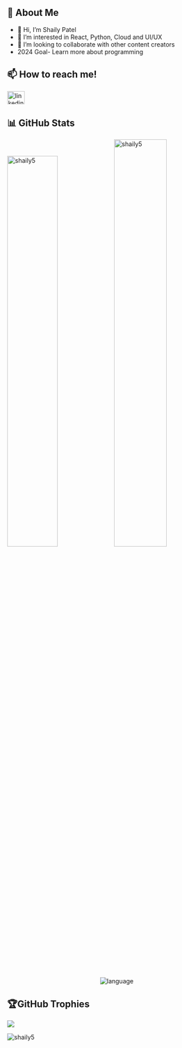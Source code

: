 ## 📝 About Me
 
 - 👋 Hi, I’m Shaily Patel 
 - 👀 I’m interested in React, Python, Cloud and UI/UX
 - 👯 I’m looking to collaborate with other content creators
 - 2024 Goal- Learn more about programming
   
## 📫 How to reach me! 
<p align="left">
   <a href="www.linkedin.com/in/shaily5" target="blank"><img align="center"  alt="linkedin" height="30" width="40" /></a>
</p>

## 📊 GitHub Stats
 
 <div display="flex">
  <img padding-right="0px" src="https://github-readme-stats.vercel.app/api?username=shaily5&show_icons=true&theme=react" alt="shaily5" width="48%"/>
  <img padding-right="0px" src="https://github-readme-streak-stats.herokuapp.com/?user=shaily5&theme=react" alt="shaily5" width="49%"/>
</div>
&nbsp;
<div align="center">
 <img src="https://github-readme-stats.vercel.app/api/top-langs/?username=shaily5&theme=react&hide_border=true&include_all_commits=false&count_private=true&layout=compact" alt="language" >
</div>


## 🏆GitHub Trophies
![](https://github-profile-trophy.vercel.app/?username=shaily5&theme=react&no-frame=true&no-bg=true&margin-w=4)

<p align="left"> <img src="https://komarev.com/ghpvc/?username=shaily5&label=Profile%20views&color=0e75b6&style=flat" alt="shaily5" /> </p>

